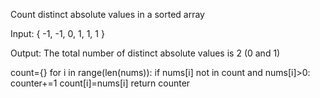 Count distinct absolute values in a sorted array

Input:  { -1, -1, 0, 1, 1, 1 }

Output: The total number of distinct absolute values is 2 (0 and 1)

count={}
for i in range(len(nums)):
    if nums[i] not in count and nums[i]>0:
        counter+=1
    count[i]=nums[i]
return counter